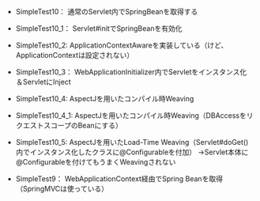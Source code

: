 * SimpleTest10： 通常のServlet内でSpringBeanを取得する
* SimpleTest10_1： Servlet#initでSpringBeanを有効化
* SimpleTest10_2: ApplicationContextAwareを実装している（けど、ApplicationContextは設定されない） 
* SimpleTest10_3： WebApplicationInitializer内でServletをインスタンス化＆ServletにInject
* SimpleTest10_4: AspectJを用いたコンパイル時Weaving
* SimpleTest10_4_1: AspectJを用いたコンパイル時Weaving（DBAccessをリクエストスコープのBeanにする）
* SimpleTest10_5: AspectJを用いたLoad-Time Weaving（Servlet#doGet()内でインスタンス化したクラスに@Configurableを付加）
→Servlet本体に@Configurableを付けてもうまくWeavingされない
		
* SimpleTest9： WebApplicationContext経由でSpring Beanを取得（SpringMVCは使っている）
